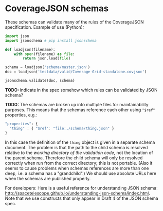 # CoverageJSON schemas

These schemas can validate many of the rules of the CoverageJSON specification. Example of use (Python):
```py
import json
import jsonschema # pip install jsonschema

def loadjson(filename):
    with open(filename) as file:
        return json.load(file)

schema = loadjson('schema/master.json')
doc = loadjson('testdata/valid/Coverage-Grid-standalone.covjson')

jsonschema.validate(doc, schema)
```

**TODO:** indicate in the spec somehow which rules can be validated by JSON schema?

**TODO:** The schemas are broken up into multiple files for maintainability purposes. This means that the schemas reference each other using `"$ref"` properties, e.g.:
```js
"properties": {
  "thing" : { "$ref": "file:./schema/thing.json" }
}
```
In this case the definition of the `thing` object is given in a separate schema document. The problem is that the path to the child schema is resolved relative to the *working directory of the validation code*, not the location of the parent schema. Therefore the child schema will only be resolved correctly when run from the correct directory; this is not portable. (Also it seems to cause problems when schemas references are more than one deep, i.e. a schema has a "grandchild".) We should use absolute URLs here when the schemas are published properly.

For developers: Here is a useful reference for understanding JSON schema: http://spacetelescope.github.io/understanding-json-schema/index.html. Note that we use constructs that only appear in Draft 4 of the JSON schema spec.

